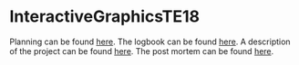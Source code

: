 # InteractiveGraphicsTE18

Planning can be found [here](https://github.com/elloot/InteractiveGraphicsTE18/projects/1).
The logbook can be found [here](https://github.com/elloot/InteractiveGraphicsTE18/wiki/Logbook).
A description of the project can be found [here](https://github.com/elloot/InteractiveGraphicsTE18/wiki/Game-project).
The post mortem can be found [here](https://github.com/elloot/InteractiveGraphicsTE18/wiki/Post-mortem).
